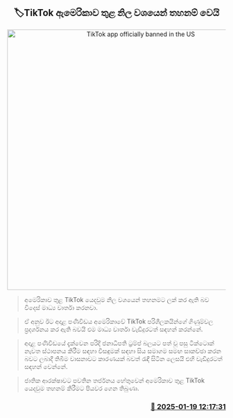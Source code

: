 <p align='center'><b><h2 align='center' title='TikTok app officially banned in the US'>🏷TikTok ඇමෙරිකාව තුළ නිල වශයෙන් තහනම් වෙයි</h2></b></p>
<p align='center'><img src='https://helakuru.sgp1.cdn.digitaloceanspaces.com/esana/images/lib/tik-tok-ban-nn.jpg' width='600' alt='TikTok app officially banned in the US'></p>

> අමෙරිකාව තුළ TikTok යෙදවුම නිල වශයෙන් තහනමට ලක් කර ඇති බව විදෙස් මාධ්‍ය වාර්තා කරනවා.

> ඒ අනුව ඊට අදාළ පණිවිඩය අමෙරිකාවේ TikTok පරිශීලකයින්ගේ ගිණුම්වල ප්‍රදර්ශනය කර ඇති බවයි එම මාධ්‍ය වාර්තා වැඩිදුරටත් සඳහන් කරන්නේ.

> අදාළ පණිවිඩයේ දැක්වෙන පරිදි ජනාධිපති ට්‍රම්ප් බලයට පත් වූ පසු ටික්ටොක් නැවත ස්ථාපනය කිරීම සඳහා විසඳුමක් සඳහා සිය සමාගම සමඟ සාකච්ඡා කරන බවට ලබාදී තිබීම වාසනාවට කාරණයක් බවත් රැඳී සිටින ලෙසයි එහි වැඩිදුරටත් සඳහන් වෙන්නේ.

> ජාතික ආරක්ෂාවට පවතින තර්ජනය හේතුවෙන් අමෙරිකාව තුළ TikTok යෙදවුම තහනම් කිරීමට පියවර ගෙන තිබුණා. 



<h3 align='right'><a href='https://www.helakuru.lk/esana/p/106693/'>📅 2025-01-19 12:17:31</a></h3>
